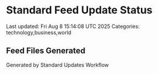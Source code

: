 # Standard Feed Update Status
Last updated: Fri Aug  8 15:14:08 UTC 2025
Categories: technology,business,world

## Feed Files Generated

Generated by Standard Updates Workflow

